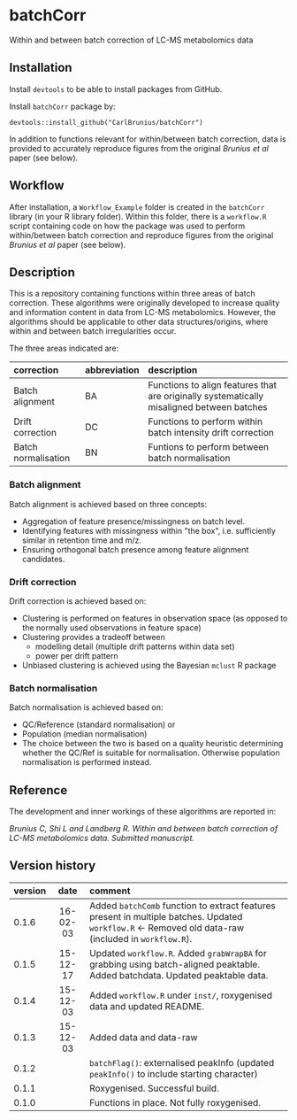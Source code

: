 # batchCorr
Within and between batch correction of LC-MS metabolomics data

## Installation
Install `devtools` to be able to install packages from GitHub.

Install `batchCorr` package by:

`devtools::install_github("CarlBrunius/batchCorr")`

In addition to functions relevant for within/between batch correction, data is provided to accurately reproduce figures from the original *Brunius et al* paper (see below).

## Workflow
After installation, a `Workflow_Example` folder is created in the `batchCorr` library (in your R library folder). Within this folder, there is a `workflow.R` script containing code on how the package was used to perform within/between batch correction and reproduce figures from the original *Brunius et al* paper (see below).

## Description
This is a repository containing functions within three areas of batch correction. These algorithms were originally developed 
to increase quality and information content in data from LC-MS metabolomics. However, the algorithms should be applicable to 
other data structures/origins, where within and between batch irregularities occur.

The three areas indicated are:

correction | abbreviation | description
:--- | :----------- | :----------
Batch alignment | BA | Functions to align features that are originally systematically misaligned between batches
Drift correction | DC | Functions to perform within batch intensity drift correction
Batch normalisation | BN | Funtions to perform between batch normalisation

### Batch alignment 
Batch alignment is achieved based on three concepts:
- Aggregation of feature presence/missingness on batch level.
- Identifying features with missingness within "the box", i.e. sufficiently similar in retention time and m/z.
- Ensuring orthogonal batch presence among feature alignment candidates.

### Drift correction
Drift correction is achieved based on:
- Clustering is performed on features in observation space (as opposed to the normally used observations in feature space)
- Clustering provides a tradeoff between 
  - modelling detail (multiple drift patterns within data set)
  - power per drift pattern
- Unbiased clustering is achieved using the Bayesian `mclust` R package

### Batch normalisation
Batch normalisation is achieved based on:
- QC/Reference (standard normalisation) or
- Population (median normalisation)
- The choice between the two is based on a quality heuristic determining whether the QC/Ref is suitable for normalisation. Otherwise population normalisation is performed instead.

## Reference
The development and inner workings of these algorithms are reported in:

*Brunius C, Shi L and Landberg R. Within and between batch correction of LC-MS metabolomics data. Submitted manuscript.*

## Version history
version | date      | comment
:------ | :-------: | :------
0.1.6 | 16-02-03 | Added `batchComb` function to extract features present in multiple batches. Updated `workflow.R` <- Removed old data-raw (included in `workflow.R`).
0.1.5 | 15-12-17 | Updated `workflow.R`. Added `grabWrapBA` for grabbing using batch-aligned peaktable. Added batchdata. Updated peaktable data.
0.1.4 | 15-12-03 | Added `workflow.R` under `inst/`, roxygenised data and updated README.
0.1.3 | 15-12-03 | Added data and data-raw
0.1.2 | | `batchFlag()`: externalised peakInfo (updated `peakInfo()` to include starting character) 
0.1.1 | | Roxygenised. Successful build.
0.1.0 | | Functions in place. Not fully roxygenised.

